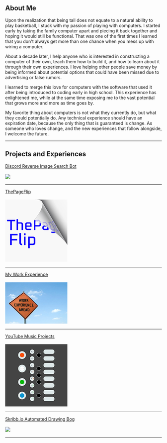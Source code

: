 ## About Me

Upon the realization that being tall does not equate to a natural ability to play basketball, I stuck with my passion of playing with computers. I started early by taking the family computer apart and piecing it back together and hoping it would still be functional. That was one of the first times I learned that you don't always get more than one chance when you mess up with wiring a computer. 

About a decade later, I help anyone who is interested in constructing a computer of their own, teach them how to build it, and how to learn about it through their own experiences. I love helping other people save money by being informed about potential options that could have been missed due to advertising or false rumors. 

I learned to merge this love for computers with the software that used it after being introduced to coding early in high school. This experience has enlightened me, while at the same time exposing me to the vast potential that grows more and more as time goes by. 

My favorite thing about computers is not what they currently do, but what they could potentially do. Any technical experience should have an expiration date, because the only thing that is guaranteed is change. As someone who loves change, and the new experiences that follow alongside, I welcome the future. 

---

## Projects and Experiences

[Discord Reverse Image Search Bot](/discord_search_bot)
<br><br>
<img src="https://discordapp.com/assets/20d185289ca0178b8dd30d7605f6dc72.svg" href="/discord_search_bot"/>

---
[ThePageFlip](/thepageflip)
<br><br>
<img src="images/thepageflip_smaller.jpg?raw=true" href="/thepageflip"/>

---
[My Work Experience](/work_experience)
<br><br>
<img src="images/work_ahead_smaller.jpg?raw=true" href="/work_experience"/>

---

[YouTube Music Projects](/youtube_channel)
<br><br>
<img src="images/op1-simplified_smallerr.jpg" href="/youtube_channel"/>

---

[Skribb.io Automated Drawing Bog](/skribblio_bot)
<br><br>
<img src="https://skribbl.io/res/logo.gif" href="/skribblio_bot"/>

---